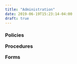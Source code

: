 ```yaml
---
title: "Administration"
date: 2019-06-19T15:23:14-04:00
draft: true
---
```


<h3>Policies</br>

Procedures<br>

Forms</h3>
